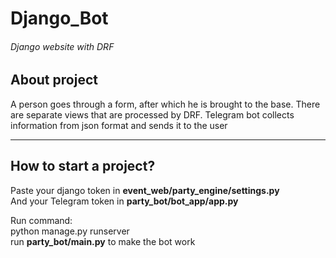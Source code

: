 # Django_Bot 
###### Django website with DRF

## About project
A person goes through a form, after which he is brought to the base. There are separate views that are processed by DRF. Telegram bot collects information from json format and sends it to the user

-----

## How to start a project?
Paste your django token in **event_web/party_engine/settings.py**</br>
And your Telegram token in **party_bot/bot_app/app.py**


Run command:</br>
python manage.py runserver</br>
run **party_bot/main.py** to make the bot work